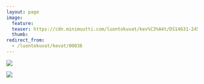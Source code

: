 ```yaml
---
layout: page
image:
  feature:
  teaser: https://cdn.minimuutti.com/luontokuvat/kev%C3%A4t/DS14631-245px.jpg
  thumb:
redirect_from:
  - /luontokuvat/kevat/00036
---
```


![](https://cdn.minimuutti.com/luontokuvat/kev%C3%A4t/DSC60934-800px.jpg)

![](https://cdn.minimuutti.com/luontokuvat/kev%C3%A4t/DS14631-800px.jpg)
